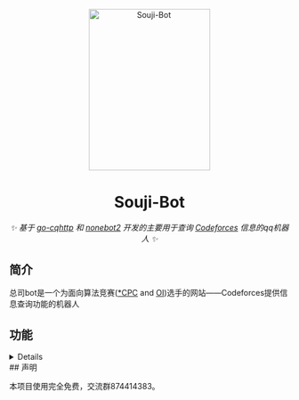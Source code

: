 <p align="center">
  <img src="https://i.imgur.com/T8coPEL.jpg" width="217.8" height="290.4" alt="Souji-Bot">
</p>
<div align="center">

# Souji-Bot

_&#x2728; 基于 [go-cqhttp](https://github.com/Mrs4s/go-cqhttp) 和 [nonebot2](https://github.com/nonebot/nonebot2) 开发的主要用于查询 [Codeforces](https://codeforces.com) 信息的qq机器人 &#x2728;_

</div>

## 简介

总司bot是一个为面向算法竞赛([*CPC](https://oi-wiki.org/contest/icpc/) and [OI](https://oi-wiki.org/contest/oi/))选手的网站——Codeforces提供信息查询功能的机器人

## 功能
<details>
### 已支持的功能
| 指令        | 功能                        |
| ------------ | --------------------------- |
| [!help]    | [查询可用的指令]                   |
| [!info]  | [查询选手信息]                      |
| [!setid]  | [绑定指令]                      |
| [!unset]  | [解除绑定]                      |
| [!infome]  | [查询绑定账号的信息]                      |
| [!ct]   | [查询未来的比赛信息]                    |
| [!roll]   | [随机数指令]                    |
| [!ping]  | [网络测试指令]                      |
| [!sup]   | [支持开发者]                    |
</details>
## 声明

本项目使用完全免费，交流群874414383。
